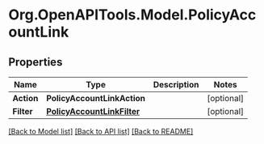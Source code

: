 # Org.OpenAPITools.Model.PolicyAccountLink

## Properties

Name | Type | Description | Notes
------------ | ------------- | ------------- | -------------
**Action** | **PolicyAccountLinkAction** |  | [optional] 
**Filter** | [**PolicyAccountLinkFilter**](PolicyAccountLinkFilter.md) |  | [optional] 

[[Back to Model list]](../README.md#documentation-for-models) [[Back to API list]](../README.md#documentation-for-api-endpoints) [[Back to README]](../README.md)

